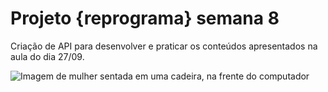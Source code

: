 # Projeto {reprograma} semana 8

Criação de API para desenvolver e praticar os conteúdos apresentados na aula do dia 27/09.

![Imagem de mulher sentada em uma cadeira, na frente do computador](file:///C:/Users/Bruna/Downloads/Internet%20on%20the%20go-amico.svg)


